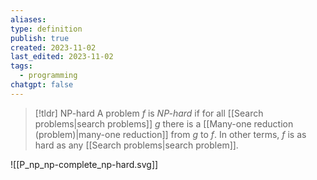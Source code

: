 ```yaml
---
aliases: 
type: definition
publish: true
created: 2023-11-02
last_edited: 2023-11-02
tags:
  - programming
chatgpt: false
---
```

>[!tldr] NP-hard
>A problem $f$ is *NP-hard* if for all [[Search problems|search problems]] $g$ there is a [[Many-one reduction (problem)|many-one reduction]] from $g$ to $f$. In other terms, $f$ is as hard as any [[Search problems|search problem]]. 

![[P_np_np-complete_np-hard.svg]]